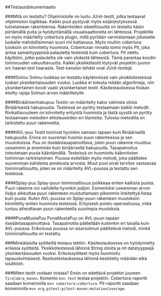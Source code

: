 ##Testausdokumentaatio

###Mitä on testattu?
Ohjelmistolle on luotu JUnit-testit, jotka testaavat ohjelmiston logiikkaa.
Kaikki puut pystyvät myös esijärjestyksessä tulostamaan rakenteensa. Rakenteiden oikeellisuutta 
on testattu käsin piirtämällä puita ja hyödyntämällä visualisaattoreita eri lähteissä.
Projektille on myös määritelty cobertura plugin, millä pyritään varmistamaan jokaiselle
luokalle mahdollisimman suuri rivi kattavuus. Myös muihin cobertura tuloksiin on kiinnitetty huomiota.
Coberturan rinnalla toimii myös Pit, joka antaa samantyyppistä palautetta testeistä
kuin cobertura. Pit otettu käyttöön, jottei palautetta ole vain yhdestä lähteestä.
Tämä parantaa koodin toimivuuden vakuuttavuutta.
Kaikki yksikkötestit löytyvät projektin juuren src haaran test haarasta. Test-kansion lehdet ovat JUnit-testejä.

####Solmu
Solmu-luokkaa on testattu käytännössä vain yksikkötesteissä luokan yksinkertaisuuden vuoksi.
Luokka ei toteuta mitään algoritmeja, niin yksinkertainen koodi vaatii yksinkertaiset testit.
Käsitestauksessa hiukan etsitty rajoja Solmun arvon määrittelylle.

####Binäärinenhakupuu
Testiin on määritelty kaksi valmista oliota Binäärisestä hakupuusta. Testeissä on pyritty testaamaan kaikki metodit.
Rivikattavuuteen on kiinnitetty erityistä huomiota ja tästä syystä on pyritty testaamaan
metodien ehtolauseiden eri tilanteita. Tulosta-metodilla on tarkistettu puun rakennetta. 

####AVL-puu
Testit toimivat hyvinkin samaan tapaan kuin Binäärisellä hakupuulla. Erona on suurempi huomio puun rakenteessa
ja sen muutoksissa. Puu on itseääntasapainoittava, joten puun rakenne muuttuu useammin ja enemmän kuin binäärisellä hakupuulla. Tasapainoitus toteutetaan puuta kääntämällä. Testeissä on huomioitu käännösten toiminnan tarkistaminen.
Puussa esitellään myös metodi, joka päättelee suuremman kahdesta annetusta arvosta. Muut puut eivät tarvitse vastaavaa toiminnallisuutta, joten se on määritelty AVL-puussa ja testattu sen testeissä. 

####Splay-puu
Splay-puun toiminnallisuus poikkeaa eniten kaikista puista. Puun rakenne voi vaihdella hyvinkin paljon.
Esimerkiksi useamman arvon lisäys aiheuttaa puun rakenteen muistuttamaan pikemmin linkitettyä listaa kuin puuta. Kuten AVL-puussa on Splay-puun rakenteen muutoksiin
kiinnitetty eniten huomiota testeissä. Erityisesti poisto-operaatiossa, mikä tuntuu aiheuttavan puun rakenteella suurimpia muutoksia.

####PunaMustaPuu
PunaMustaPuu on AVL-puun tapaan itseääntasapainoittava. Tasapainotila päätellään kuitenkin eri tavalla kuin AVL-puussa. 
Erikoisuus puussa on sisarsolmun päättelevä metodi, minkä toiminnallisuutta on testattu.

###Minkälaisilla syötteillä testaus tehtiin.
Käsitestauksessa on hyödynnetty erilaisia syötteitä. Yksikkötesteissä lähinnä String olioita ja int datatyyppejä yksinkertaisuuden vuoksi.
Erikoissyötteet myös huomioitu tapauskohtaisesti. Rasitustestauksessa lähinnä keskitetty
määrään eikä sisältöön.

###Miten testit voidaan toistaa?
Ensin on edettävä projektin juureen ```Tiralabra_maven```.
Komento ```mvn test``` testaa projektin. Cobertura-raportti saadaan komennolla ```mvn cobertura:cobertura```.
Pit-raportti saadaan komennolla ```mvn org.pitest:pitest-maven:mutationCoverage```.
